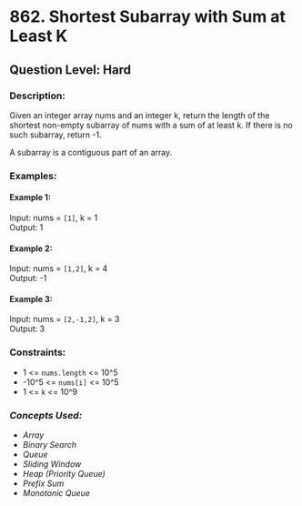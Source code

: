 # 862. Shortest Subarray with Sum at Least K
## Question Level: Hard
### Description:
Given an integer array nums and an integer k, return the length of the shortest non-empty subarray of nums with a sum of at least k. If there is no such subarray, return -1.

A subarray is a contiguous part of an array.

### Examples:
#### Example 1:
Input: nums = `[1]`, k = 1<br>
Output: 1
#### Example 2:
Input: nums = `[1,2]`, k = 4<br>
Output: -1
#### Example 3:
Input: nums = `[2,-1,2]`, k = 3<br>
Output: 3

### Constraints:
- 1 <= `nums.length` <= 10^5
- -10^5 <= `nums[i]` <= 10^5
- 1 <= `k` <= 10^9

### <i>Concepts Used:
- Array
- Binary Search
- Queue
- Sliding Window
- Heap (Priority Queue)
- Prefix Sum
- Monotonic Queue </i>